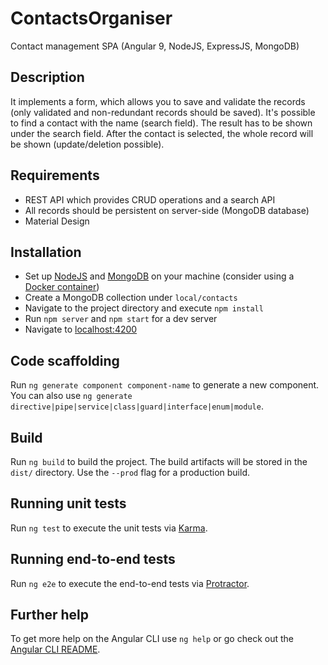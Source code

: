 # ContactsOrganiser

Contact management SPA (Angular 9, NodeJS, ExpressJS, MongoDB)

## Description
It implements a form, which allows you to save and validate the records (only validated and non-redundant records should be saved). It's possible to find a contact with the name (search field). The result has to be shown under the search field. After the contact is selected, the whole record will be shown (update/deletion possible).

## Requirements

* REST API which provides CRUD operations and a search API
* All records should be persistent on server-side (MongoDB database)
* Material Design

## Installation

* Set up [NodeJS](https://nodejs.org/en/download/) and [MongoDB](https://www.mongodb.com/download-center/community) on your machine (consider using a [Docker container](https://hub.docker.com/_/mongo))
* Create a MongoDB collection under `local/contacts`
* Navigate to the project directory and execute `npm install`
* Run `npm server` and `npm start` for a dev server
* Navigate to [localhost:4200](http://localhost:4200/)

## Code scaffolding

Run `ng generate component component-name` to generate a new component. You can also use `ng generate directive|pipe|service|class|guard|interface|enum|module`.

## Build

Run `ng build` to build the project. The build artifacts will be stored in the `dist/` directory. Use the `--prod` flag for a production build.

## Running unit tests

Run `ng test` to execute the unit tests via [Karma](https://karma-runner.github.io).

## Running end-to-end tests

Run `ng e2e` to execute the end-to-end tests via [Protractor](http://www.protractortest.org/).

## Further help

To get more help on the Angular CLI use `ng help` or go check out the [Angular CLI README](https://github.com/angular/angular-cli/blob/master/README.md).
